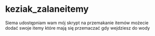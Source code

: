 # keziak_zalaneitemy
Siema udostępniam wam mój skrypt na przemakanie itemów możecie dodać swoje itemy które mają się przemaczać gdy wejdziesz do wody
